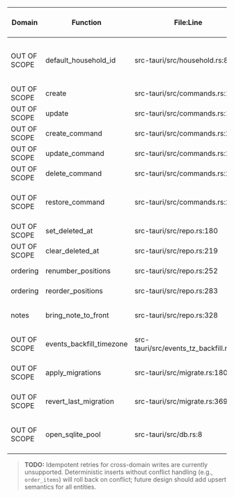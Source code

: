 | Domain | Function | File:Line | Tables | Has existing txn? | Calls other writers? | Notes |
|---|---|---|---|---|---|---|
| OUT OF SCOPE | default_household_id | src-tauri/src/household.rs:8 | household | No | No | Creates default household when missing |
| OUT OF SCOPE | create | src-tauri/src/commands.rs:108 | * | No | No | Generic insert |
| OUT OF SCOPE | update | src-tauri/src/commands.rs:140 | * | No | No | Generic update |
| OUT OF SCOPE | create_command | src-tauri/src/commands.rs:222 | * | No | Yes (create) | Wrapper command |
| OUT OF SCOPE | update_command | src-tauri/src/commands.rs:231 | * | No | Yes (update) | Wrapper command |
| OUT OF SCOPE | delete_command | src-tauri/src/commands.rs:244 | * | No | Yes (set_deleted_at) | Soft delete |
| OUT OF SCOPE | restore_command | src-tauri/src/commands.rs:256 | * | No | Yes (clear_deleted_at) | Restore soft-deleted row |
| OUT OF SCOPE | set_deleted_at | src-tauri/src/repo.rs:180 | * | No | Yes (renumber_positions) | Marks row deleted |
| OUT OF SCOPE | clear_deleted_at | src-tauri/src/repo.rs:219 | * | No | Yes (renumber_positions) | Restores row |
| ordering | renumber_positions | src-tauri/src/repo.rs:252 | * | No | No | Reindexes positions |
| ordering | reorder_positions | src-tauri/src/repo.rs:283 | * | Yes | Yes (renumber_positions) | Batch reorder |
| notes | bring_note_to_front | src-tauri/src/repo.rs:328 | notes | No | No | Increment note z-order |
| OUT OF SCOPE | events_backfill_timezone | src-tauri/src/events_tz_backfill.rs:46 | events | Yes | No | Backfills tz and UTC times |
| OUT OF SCOPE | apply_migrations | src-tauri/src/migrate.rs:180 | schema_migrations | Yes | No | Applies pending migrations |
| OUT OF SCOPE | revert_last_migration | src-tauri/src/migrate.rs:369 | schema_migrations | Yes | No | Rolls back last migration |
| OUT OF SCOPE | open_sqlite_pool | src-tauri/src/db.rs:8 | PRAGMA | No | No | Sets PRAGMA defaults on connection |

> **TODO:** Idempotent retries for cross-domain writes are currently unsupported. Deterministic inserts without conflict handling (e.g., `order_items`) will roll back on conflict; future design should add upsert semantics for all entities.
